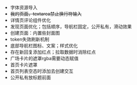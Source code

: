 - 字体资源导入
- ~~我的页面，textarea禁止换行符输入~~
- 详情页评论组件优化
- 发现页面优化；包括顺序，导航栏固定，公开私有，滑动效果
- 创建页面：内置些封面图
- token失效刷新机制
- 底部导航栏图标、文案；样式优化
- 存在新回复添加红点；拉取数据时消除红点
- 广场卡片的遮罩rgba需要动态赋值
- 首页卡片遮罩
- 首页列表空态时添加去创建交互
- 公开私有放标题前面

